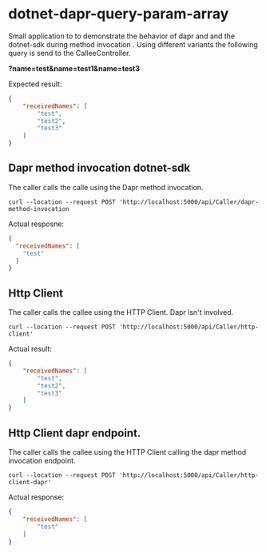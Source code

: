 # dotnet-dapr-query-param-array
Small application to to demonstrate the behavior of dapr and and the dotnet-sdk during method invocation .
Using different variants the following query is send to the CalleeController.

__?name=test&name=test1&name=test3__

Expected result:

```json
{
    "receivedNames": [
        "test",
        "test2",
        "test3"
    ]
}
```

## Dapr method invocation dotnet-sdk
The caller calls the calle using the Dapr method invocation.

```
curl --location --request POST 'http://localhost:5000/api/Caller/dapr-method-invocation
```

Actual resposne:
```json
{
  "receivedNames": [
    "test"
  ]
}
```


## Http Client
The caller calls the callee using the HTTP Client. Dapr isn't involved.

```
curl --location --request POST 'http://localhost:5000/api/Caller/http-client'
```
Actual  result:
```json
{
    "receivedNames": [
        "test",
        "test2",
        "test3"
    ]
}
```

## Http Client dapr endpoint.
The caller calls the callee using the HTTP Client calling the dapr method invocation endpoint.

```
curl --location --request POST 'http://localhost:5000/api/Caller/http-client-dapr'
```
Actual response:
```json
{
    "receivedNames": [
        "test"
    ]
}
```
